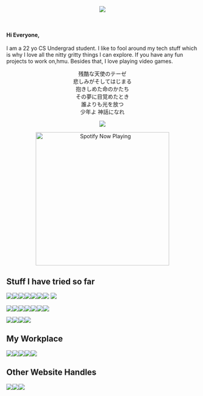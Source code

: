 <p align="center"><img src="https://i.ibb.co/Jq5YZB0/forgit.png"></p><br/>

#### Hi Everyone,
I am a 22 yo CS Undergrad student. I like to fool around my tech stuff which is why I love all the nitty gritty things I can explore. If you have any fun projects to work on,hmu. Besides that, I love playing video games. 

<p align="center">
残酷な天使のテーゼ <br>
悲しみがそしてはじまる <br>
抱きしめた命のかたち <br>
その夢に目覚めたとき <br>
誰よりも光を放つ <br>
少年よ 神話になれ <br>
</p>


<p align="center">
<img src="https://img.shields.io/badge/Listening right now on Spotify-FFFFFF?style=for-the-badge&logo=spotify&logoColor=1ED760">
<p align="center">
<a href="https://open.spotify.com/user/22wgm4ojh5g56swvienpj6rii"><img src="https://istiakshihab-jv8ffvvjk.vercel.app/api/spotify-playing" alt="Spotify Now Playing" width="350" /></a>
</p>
</p>

## Stuff I have tried so far

<img src="https://img.shields.io/badge/Languages-424242?style=for-the-badge&logo=plex&logoColor=FFFFFF"><img src="https://img.shields.io/badge/Java-000000?style=for-the-badge&logo=Java&logoColor=007396"><img src="https://img.shields.io/badge/C++-000000?style=for-the-badge&logo=c%2B%2B&logoColor=00599C"><img src="https://img.shields.io/badge/Python-000000?style=for-the-badge&logo=python&logoColor=3776AB"><img src="https://img.shields.io/badge/shell-000000?style=for-the-badge&logo=Powershell&logoColor=5391FE"><img src="https://img.shields.io/badge/Arduino-000000?style=for-the-badge&logo=Arduino&logoColor=00979D"><img src="https://img.shields.io/badge/Dart-000000?style=for-the-badge&logo=Dart&logoColor=0175C2">
<img src="https://img.shields.io/badge/Javascript-000000?style=for-the-badge&logo=JavaScript&logoColor=F7DF1E">

<img src="https://img.shields.io/badge/Frameworks-424242?style=for-the-badge&logo=IPFS&logoColor=FFFFFF"><img src="https://img.shields.io/badge/Anrdoid_Studio-000000?style=for-the-badge&logo=Android-Studio&logoColor=3DDC84"><img src="https://img.shields.io/badge/django-000000?style=for-the-badge&logo=django&logoColor=092E20"><img src="https://img.shields.io/badge/Flutter-000000?style=for-the-badge&logo=Flutter&logoColor=02569B"><img src="https://img.shields.io/badge/Flask-000000?style=for-the-badge&logo=Flask&logoColor=FFFFFF"><img src="https://img.shields.io/badge/React-000000?style=for-the-badge&logo=React&logoColor=61DAFB"><img src="https://img.shields.io/badge/Jquery-000000?style=for-the-badge&logo=Jquery&logoColor=0769AD">

<img src="https://img.shields.io/badge/Databases-424242?style=for-the-badge&logo=Redis&logoColor=FFFFFF"><img src="https://img.shields.io/badge/Mysql-000000?style=for-the-badge&logo=mysql&logoColor=4479A1"><img src="https://img.shields.io/badge/Firebase-000000?style=for-the-badge&logo=Firebase&logoColor=FFCA28"><img src="https://img.shields.io/badge/Apache Solr-000000?style=for-the-badge&logo=Apache-Solr&logoColor=D9411E">

## My Workplace

<img src="https://img.shields.io/badge/Environment-424242?style=for-the-badge&logo=openlayers&logoColor=FFFFFF"><img src="https://img.shields.io/badge/VS Code-000000?style=for-the-badge&logo=visual-studio-code&logoColor=007ACC"><img src="https://img.shields.io/badge/XFCE-000000?style=for-the-badge&logo=xfce&logoColor=2284F2"><img src="https://img.shields.io/badge/Manjaro-000000?style=for-the-badge&logo=manjaro&logoColor=35BF5C"><img src="https://img.shields.io/badge/Linux-000000?style=for-the-badge&logo=linux&logoColor=FCC624">

## Other Website Handles
[<img src="https://img.shields.io/badge/ihshihab-000?style=for-the-badge&logo=Reddit&logoColor=FF4500">](https://www.reddit.com/user/ihshihab)[<img src="https://img.shields.io/badge/istiakshihab-000?style=for-the-badge&logo=gitlab">](https://gitlab.com/istiakshihab)[<img src="https://img.shields.io/badge/istiakshihab-000?style=for-the-badge&logo=LINKEDIN&logoColor=0077B5">](https://www.linkedin.com/in/istiakshihab/)
